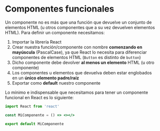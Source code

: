 # Componentes funcionales

Un componente no es más que una función que devuelve un conjunto de elementos HTML (u otros componentes que a su vez devuelven elementos HTML). Para definir un componente necesitamos:

1. Importar la librería React
2. Crear nuestra función/componente con nombre **comenzando en mayúscula** (PascalCase), ya que React lo necesita para diferenciar componentes de elementos HTML (`Button` es distinto de `button`)
3. Dicho componente debe devolver **al menos un elemento** HTML (u otro componente)
4. Los componentes u elementos que devuelva deben estar englobados en un **único elemento padre/raíz**
5. Exportar como **default** nuestro componente

Lo mínimo e indispensable que necesitamos para tener un componente funcional en React es lo siguiente:

```jsx
import React from 'react'

const MiComponente = () => <></>

export default MiComponente
```
